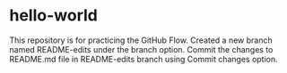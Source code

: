 # hello-world
This repository is for practicing the GitHub Flow. Created a new branch named README-edits under the branch option. Commit the changes to README.md file in README-edits branch using Commit changes option.
